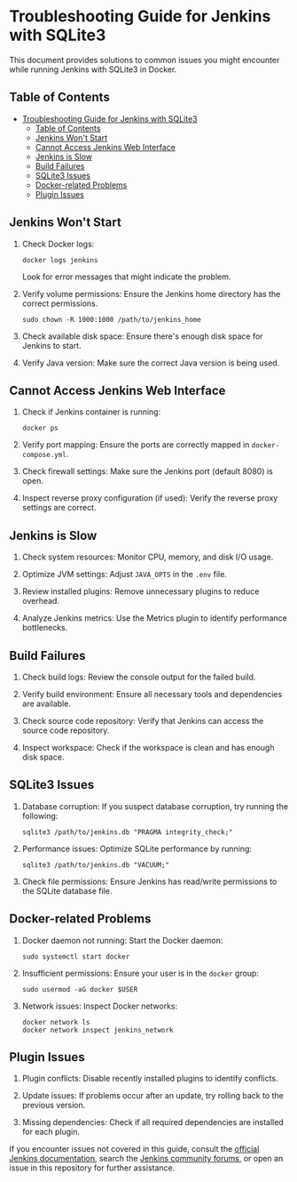# Troubleshooting Guide for Jenkins with SQLite3

This document provides solutions to common issues you might encounter while running Jenkins with SQLite3 in Docker.

## Table of Contents

- [Troubleshooting Guide for Jenkins with SQLite3](#troubleshooting-guide-for-jenkins-with-sqlite3)
  - [Table of Contents](#table-of-contents)
  - [Jenkins Won't Start](#jenkins-wont-start)
  - [Cannot Access Jenkins Web Interface](#cannot-access-jenkins-web-interface)
  - [Jenkins is Slow](#jenkins-is-slow)
  - [Build Failures](#build-failures)
  - [SQLite3 Issues](#sqlite3-issues)
  - [Docker-related Problems](#docker-related-problems)
  - [Plugin Issues](#plugin-issues)

## Jenkins Won't Start

1. Check Docker logs:

   ```
   docker logs jenkins
   ```

   Look for error messages that might indicate the problem.

2. Verify volume permissions:
   Ensure the Jenkins home directory has the correct permissions.

   ```
   sudo chown -R 1000:1000 /path/to/jenkins_home
   ```

3. Check available disk space:
   Ensure there's enough disk space for Jenkins to start.

4. Verify Java version:
   Make sure the correct Java version is being used.

## Cannot Access Jenkins Web Interface

1. Check if Jenkins container is running:

   ```
   docker ps
   ```

2. Verify port mapping:
   Ensure the ports are correctly mapped in `docker-compose.yml`.

3. Check firewall settings:
   Make sure the Jenkins port (default 8080) is open.

4. Inspect reverse proxy configuration (if used):
   Verify the reverse proxy settings are correct.

## Jenkins is Slow

1. Check system resources:
   Monitor CPU, memory, and disk I/O usage.

2. Optimize JVM settings:
   Adjust `JAVA_OPTS` in the `.env` file.

3. Review installed plugins:
   Remove unnecessary plugins to reduce overhead.

4. Analyze Jenkins metrics:
   Use the Metrics plugin to identify performance bottlenecks.

## Build Failures

1. Check build logs:
   Review the console output for the failed build.

2. Verify build environment:
   Ensure all necessary tools and dependencies are available.

3. Check source code repository:
   Verify that Jenkins can access the source code repository.

4. Inspect workspace:
   Check if the workspace is clean and has enough disk space.

## SQLite3 Issues

1. Database corruption:
   If you suspect database corruption, try running the following:

   ```
   sqlite3 /path/to/jenkins.db "PRAGMA integrity_check;"
   ```

2. Performance issues:
   Optimize SQLite performance by running:

   ```
   sqlite3 /path/to/jenkins.db "VACUUM;"
   ```

3. Check file permissions:
   Ensure Jenkins has read/write permissions to the SQLite database file.

## Docker-related Problems

1. Docker daemon not running:
   Start the Docker daemon:

   ```
   sudo systemctl start docker
   ```

2. Insufficient permissions:
   Ensure your user is in the `docker` group:

   ```
   sudo usermod -aG docker $USER
   ```

3. Network issues:
   Inspect Docker networks:
   ```
   docker network ls
   docker network inspect jenkins_network
   ```

## Plugin Issues

1. Plugin conflicts:
   Disable recently installed plugins to identify conflicts.

2. Update issues:
   If problems occur after an update, try rolling back to the previous version.

3. Missing dependencies:
   Check if all required dependencies are installed for each plugin.

If you encounter issues not covered in this guide, consult the [official Jenkins documentation](https://www.jenkins.io/doc/), search the [Jenkins community forums](https://community.jenkins.io/), or open an issue in this repository for further assistance.
